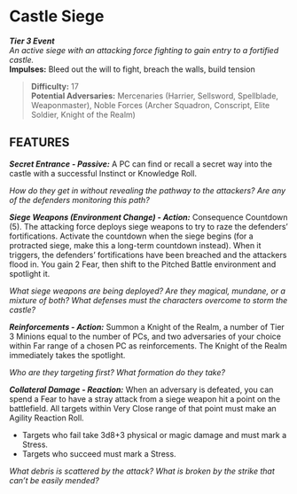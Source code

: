 # Castle Siege

***Tier 3 Event***  
*An active siege with an attacking force fighting to gain entry to a fortified castle.*  
**Impulses:** Bleed out the will to fight, breach the walls, build tension

> **Difficulty:** 17  
> **Potential Adversaries:** Mercenaries (Harrier, Sellsword, Spellblade, Weaponmaster), Noble Forces (Archer Squadron, Conscript, Elite Soldier, Knight of the Realm)

## FEATURES

***Secret Entrance - Passive:*** A PC can find or recall a secret way into the castle with a successful Instinct or Knowledge Roll.

  *How do they get in without revealing the pathway to the attackers? Are any of the defenders monitoring this path?*

***Siege Weapons (Environment Change) - Action:*** Consequence Countdown (5). The attacking force deploys siege weapons to try to raze the defenders’ fortifications. Activate the countdown when the siege begins (for a protracted siege, make this a long-term countdown instead). When it triggers, the defenders’ fortifications have been breached and the attackers flood in. You gain 2 Fear, then shift to the Pitched Battle environment and spotlight it.

  *What siege weapons are being deployed? Are they magical, mundane, or a mixture of both? What defenses must the characters overcome to storm the castle?*

***Reinforcements - Action:*** Summon a Knight of the Realm, a number of Tier 3 Minions equal to the number of PCs, and two adversaries of your choice within Far range of a chosen PC as reinforcements. The Knight of the Realm immediately takes the spotlight.

  *Who are they targeting first? What formation do they take?*

***Collateral Damage - Reaction:*** When an adversary is defeated, you can spend a Fear to have a stray attack from a siege weapon hit a point on the battlefield. All targets within Very Close range of that point must make an Agility Reaction Roll.

  - Targets who fail take 3d8+3 physical or magic damage and must mark a Stress.
  - Targets who succeed must mark a Stress.

  *What debris is scattered by the attack? What is broken by the strike that can’t be easily mended?*

